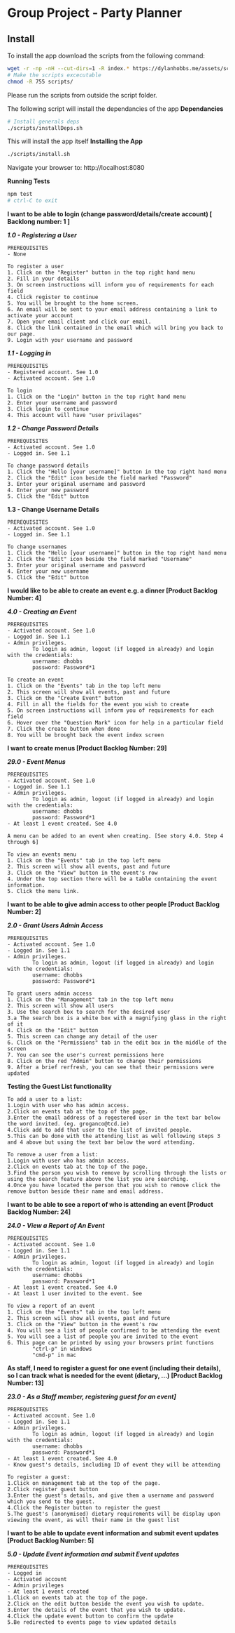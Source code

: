 # Group Project - Party Planner

## Install
To install the app download the scripts from the following command:
```bash
wget -r -np -nH --cut-dirs=1 -R index.* https://dylanhobbs.me/assets/scripts/
# Make the scripts excecutable
chmod -R 755 scripts/
```
Please run the scripts from outside the script folder.

The following script will install the dependancies of the app
**Dependancies**
```bash
# Install generals deps
./scripts/installDeps.sh
```

This will install the app itself
**Installing the App**
```bash
./scripts/install.sh
```

Navigate your browser to:
http://localhost:8080

**Running Tests**
```bash
npm test
# ctrl-C to exit
```

**I want to be able to login (change password/details/create account) [ Backlong number: 1 ]**

***1.0 - Registering a User***
```
PREREQUISITES
- None

To register a user
1. Click on the "Register" button in the top right hand menu
2. Fill in your details
3. On screen instructions will inform you of requirements for each field
4. Click register to continue
5. You will be brought to the home screen.
6. An email will be sent to your email address containing a link to activate your account
7. Open your email client and click our email.
8. Click the link contained in the email which will bring you back to our page.
9. Login with your username and password
```

***1.1 - Logging in***
```
PREREQUISITES
- Registered account. See 1.0
- Activated account. See 1.0

To login
1. Click on the "Login" button in the top right hand menu
2. Enter your username and password
3. Click login to continue
4. This account will have "user privilages"
```

***1.2 - Change Password Details***
```
PREREQUISITES
- Activated account. See 1.0
- Logged in. See 1.1

To change password details
1. Click the "Hello [your username]" button in the top right hand menu
2. Click the "Edit" icon beside the field marked "Password"
3. Enter your original username and password
4. Enter your new password
5. Click the "Edit" button
```

**1.3 - Change Username Details**
```
PREREQUISITES
- Activated account. See 1.0
- Logged in. See 1.1

To change usernames
1. Click the "Hello [your username]" button in the top right hand menu
2. Click the "Edit" icon beside the field marked "Username"
3. Enter your original username and password
4. Enter your new username
5. Click the "Edit" button
```

**I would like to be able to create an event e.g. a dinner [Product Backlog Number: 4]**

***4.0 - Creating an Event***
```
PREREQUISITES
- Activated account. See 1.0
- Logged in. See 1.1
- Admin privileges.
        To login as admin, logout (if logged in already) and login with the credentials:
        username: dhobbs
        password: Password*1

To create an event
1. Click on the "Events" tab in the top left menu
2. This screen will show all events, past and future
3. Click on the "Create Event" button
4. Fill in all the fields for the event you wish to create
5. On screen instructions will inform you of requirements for each field
6. Hover over the "Question Mark" icon for help in a particular field
7. Click the create button when done
8. You will be brought back the event index screen
```

**I want to create menus [Product Backlog Number: 29]**

***29.0 - Event Menus***
```
PREREQUISITES
- Activated account. See 1.0
- Logged in. See 1.1
- Admin privileges.
        To login as admin, logout (if logged in already) and login with the credentials:
        username: dhobbs
        password: Password*1
- At least 1 event created. See 4.0

A menu can be added to an event when creating. [See story 4.0. Step 4 through 6]

To view an events menu
1. Click on the "Events" tab in the top left menu
2. This screen will show all events, past and future
3. Click on the "View" button in the event's row
4. Under the top section there will be a table containing the event information. 
5. Click the menu link.
```
**I want to be able to give admin access to other people [Product Backlog Number: 2]**

***2.0 - Grant Users Admin Access***
```
PREREQUISITES
- Activated account. See 1.0
- Logged in. See 1.1
- Admin privileges.
        To login as admin, logout (if logged in already) and login with the credentials:
        username: dhobbs
        password: Password*1

To grant users admin access
1. Click on the "Management" tab in the top left menu
2. This screen will show all users
3. Use the search box to search for the desired user
3.a The search box is a white box with a magnifying glass in the right of it
4. Click on the "Edit" button
5. This screen can change any detail of the user
6. Click on the "Permissions" tab in the edit box in the middle of the screen
7. You can see the user's current permissions here
8. Click on the red "Admin" button to change their permissions
9. After a brief rerfresh, you can see that their permissions were updated
```


**Testing the Guest List functionality**
```
To add a user to a list:
1.Login with user who has admin access.
2.Click on events tab at the top of the page.
3.Enter the email address of a regestered user in the text bar below the word invited. (eg. groganco@tcd.ie)
4.Click add to add that user to the list of invited people.
5.This can be done with the attending list as well following steps 3 and 4 above but using the text bar below the word attending. 

To remove a user from a list:
1.Login with user who has admin access.
2.Click on events tab at the top of the page.
3.Find the person you wish to remove by scrolling through the lists or using the search feature above the list you are searching.
4.Once you have located the person that you wish to remove click the remove button beside their name and email address.
```

**I want to be able to see a report of who is attending an event [Product Backlog Number: 24]**

***24.0 - View a Report of An Event***
```
PREREQUISITES
- Activated account. See 1.0
- Logged in. See 1.1
- Admin privileges.
        To login as admin, logout (if logged in already) and login with the credentials:
        username: dhobbs
        password: Password*1
- At least 1 event created. See 4.0
- At least 1 user invited to the event. See

To view a report of an event
1. Click on the "Events" tab in the top left menu
2. This screen will show all events, past and future
3. Click on the "View" button in the event's row
4. You will see a list of people confirmed to be attending the event
5. You will see a list of people you are invited to the event
6. This page can be printed by using your browsers print functions
        "ctrl-p" in windows
        "cmd-p" in mac
```

**As staff, I need to register a guest for one event (including their details), so I can track what is needed for the event (dietary, ...) [Product Backlog Number: 13]**

***23.0 - As a Staff member, registering guest for an event]***
```
PREREQUISITES
- Activated account. See 1.0
- Logged in. See 1.1
- Admin privileges.
        To login as admin, logout (if logged in already) and login with the credentials:
        username: dhobbs
        password: Password*1
- At least 1 event created. See 4.0
- Know guest's details, including ID of event they will be attending

To register a guest:
1.Click on management tab at the top of the page.
2.Click register guest button
3.Enter the guest's details, and give them a username and password which you send to the guest.
4.Click the Register button to register the guest
5.The guest's (anonymised) dietary requirements will be display upon viewing the event, as will their name in the guest list
```

**I want to be able to update event information and submit event updates [Product Backlog Number: 5]**

***5.0 - Update Event information and submit Event updates***
```
PREREQUISITES
- Logged in 
- Activated account
- Admin privileges
- At least 1 event created
1.Click on events tab at the top of the page.
2.Click on the edit button beside the event you wish to update.
3.Enter the details of the event that you wish to update. 
4.Click the update event button to confirm the update
5.Be redirected to events page to view updated details
```

